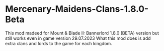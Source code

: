 # Mercenary-Maidens-Clans-1.8.0-Beta

This mod madeed for Mount & Blade II: Bannerlord 1.8.0 (BETA) version but still works even in game version 29.07.2023
What this mod does is add extra clans and lords to the game for each kingdom.

